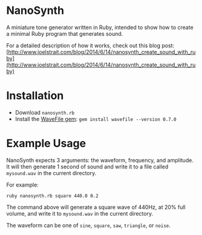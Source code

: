 # NanoSynth

A miniature tone generator written in Ruby, intended to show how to create a minimal Ruby program that generates sound.

For a detailed description of how it works, check out this blog post: [http://www.joelstrait.com/blog/2014/6/14/nanosynth_create_sound_with_ruby](http://www.joelstrait.com/blog/2014/6/14/nanosynth_create_sound_with_ruby)

# Installation

* Download `nanosynth.rb`
* Install the [WaveFile gem](http://wavefilegem.com): `gem install wavefile --version 0.7.0`

# Example Usage

NanoSynth expects 3 arguments: the waveform, frequency, and amplitude. It will then generate 1 second of sound and write it to a file called `mysound.wav` in the current directory.

For example:

    ruby nanosynth.rb square 440.0 0.2

The command above will generate a square wave of 440Hz, at 20% full volume, and write it to `mysound.wav` in the current directory.

The waveform can be one of `sine`, `square`, `saw`, `triangle`, or `noise`.
